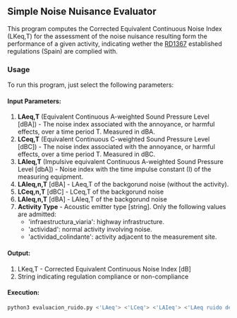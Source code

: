 Simple Noise Nuisance Evaluator 
---

This program computes the Corrected Equivalent Continuous Noise Index (LKeq,T) for the assessment of the noise nuisance resulting form the performance of a given activity, indicating wether the [RD1367](https://github.com/cawadall/university_projects/acoustics/BOE-A-2007-RD1367.pdf) established regulations (Spain) are complied with.


### Usage
To run this program, just select the following parameters:

#### Input Parameters:
1. **LAeq,T** (Equivalent Continuous A-weighted Sound Pressure Level [dBA]) - The noise index associated with the annoyance, or harmful effects, over a time period T. Measured in dBA.
2. **LCeq,T** (Equivalent Continuous C-weighted Sound Pressure Level [dBC]) - The noise index associated with the annoyance, or harmful effects, over a time period T. Measured in dBC.
3. **LAIeq,T** (Impulsive equivalent Continuous A-weighted Sound Pressure Level [dbA]) - Noise index with the time impulse constant (I) of the measuring equipment.
4. **LAIeq,n,T** [dBA] - LAeq,T of the backgorund noise (without the activity).
5. **LCeq,n,T** [dBC] - LCeq,T of the backgorund noise
6. **LAIeq,n,T** [dBA] - LAIeq,T of the backgorund noise
7. **Activity Type** - Acoustic emitter type [string]. Only the following values are admitted:
    - 'infraestructura_viaria': highway infrastructure.
    - 'actividad': normal activity involving noise.
    - 'actividad_colindante': activity adjacent to the measurement site.

#### Output:
1. LKeq,T - Corrected Equivalent Continuous Noise Index [dB]
2. String indicating regulation compliance or non-compliance

#### Execution:

```python
python3 evaluacion_ruido.py <'LAeq'> <'LCeq'> <'LAIeq'> <'LAeq ruido de fondo'> <'LCeq ruido de fondo'> <'LAIeq ruido de fondo'> <'Tipo de actividad: infraestructura_viaria, actividad o actividad_colindante'>
```
